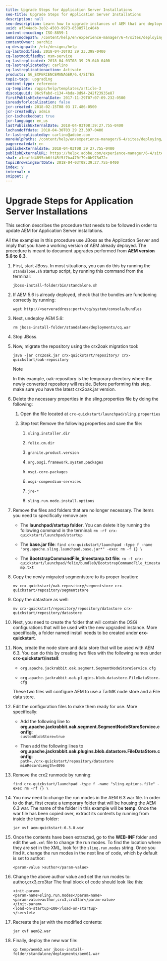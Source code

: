 ```yaml
---
title: Upgrade Steps for Application Server Installations
seo-title: Upgrade Steps for Application Server Installations
description: null
seo-description: Learn how to upgrade instances of AEM that are deployed via Application Servers.
uuid: af344adb-3e02-4503-9973-8588571c404b
content-encoding: ISO-8859-1
aemsrcnodepath: /content/help/en/experience-manager/6-4/sites/deploying/using/app-server-upgrade
contentOwner: sarchiz
cq-designpath: /etc/designs/help
cq-lastmodified: 2018-04-30T03 29 23.398-0400
cq-lastmodifiedby: msm-service
cq-lastreplicated: 2018-04-03T08 39 29.040-0400
cq-lastreplicatedby: carlino
cq-lastreplicationaction: Activate
products: SG_EXPERIENCEMANAGER/6.4/SITES
topic-tags: upgrading
content-type: reference
cq-template: /apps/help/templates/article-3
discoiquuid: 86c9fabd-c134-4bda-8d94-242f23935e87
firstPublishExternalDate: 2017-11-29T07:07:09.232-0500
isreadyforlocalization: false
jcr-created: 2018-02-15T08 03 17.486-0500
jcr-createdby: admin
jcr-ischeckedout: true
jcr-language: en_us
lastPublishExternalDate: 2018-04-03T08:39:27.755-0400
lochandoffdate: 2018-04-30T03 29 23.397-0400
lr-lastreplicatedby: carlino@adobe.com
moreHelpPaths: /content/help/en/experience-manager/6-4/sites/deploying/morehelp/upgrading;/content/help/en/experience-manager/6-4/sites/deploying/morehelp/upgrading
pagecreatedat: en
publishexternaldate: 2018-04-03T08 39 27.755-0400
publishExternalURL: https://helpx.adobe.com/experience-manager/6-4/sites/deploying/using/app-server-upgrade.html
sha1: a1eaffd4895cb6ff45f5f7ba470f79c0b973d72c
topicBrowsingSortDate: 2018-04-03T08:39:27.755-0400
index: y
internal: n
snippet: y
---
```


# Upgrade Steps for Application Server Installations

This section describes the procedure that needs to be followed in order to update AEM for Application Server installations.

All the examples in this procedure use JBoss as the Application Server and imply that you have a working version of AEM already deployed. The procedure is meant to document upgrades performed from **AEM version 5.6 to 6.3**.

1. First, start JBoss. In most situations, you can do this by running the `standalone.sh` startup script, by running this command from the terminal:

   ```shell
   jboss-install-folder/bin/standalone.sh
   ```

1. If AEM 5.6 is already deployed, check that the bundles are functioning correctly by running:

   ```shell
   wget http://<serveraddress:port>/cq/system/console/bundles
   ```

1. Next, undeploy AEM 5.6:

   ```shell
   rm jboss-install-folder/standalone/deployments/cq.war
   ```

1. Stop JBoss.  

1. Now, migrate the repository using the crx2oak migration tool:

   ```shell
   java -jar crx2oak.jar crx-quickstart/repository/ crx-quickstart/oak-repository
   ```

   >[!NOTE]
   >
   >In this example, oak-repository is the temporary directory where the newly converted repository will reside. Before performing this step, make sure you have the latest crx2oak.jar version.

1. Delete the necessary properties in the sling.properties file by doing the following:

    1. Open the file located at `crx-quickstart/launchpad/sling.properties`
    1. Step text Remove the following properties and save the file:

        1. `sling.installer.dir`  
        
        1. `felix.cm.dir`  
        
        1. `granite.product.version`  
        
        1. `org.osgi.framework.system.packages`  
        
        1. `osgi-core-packages`  
        
        1. `osgi-compendium-services`  
        
        1. `jre-*`  
        
        1. `sling.run.mode.install.options`

1. Remove the files and folders that are no longer necessary. The items you need to specifically remove are:

    * The **launchpad/startup folder**. You can delete it by running the following command in the terminal: `rm -rf crx-quickstart/launchpad/startup`  
    
    * The **base.jar file**: `find crx-quickstart/launchpad -type f -name "org.apache.sling.launchpad.base.jar*" -exec rm -f {} \`  
    
    * The **BootstrapCommandFile_timestamp.txt file**: `rm -f crx-quickstart/launchpad/felix/bundle0/BootstrapCommandFile_timestamp.txt`

1. Copy the newly migrated segmentstore to its proper location:

   ```shell
   mv crx-quickstart/oak-repository/segmentstore crx-quickstart/repository/segmentstore
   ```

1. Copy the datastore as well:

   ```shell
   mv crx-quickstart/repository/repository/datastore crx-quickstart/repository/datastore
   ```

1. Next, you need to create the folder that will contain the OSGi configurations that will be used with the new upgraded instance. More specifically, a folder named install needs to be created under **crx-quickstart**.  

1. Now, create the node store and data store that will be used with AEM 6.3. You can do this by creating two files with the following names under **crx-quickstart\install**:

    * `org.apache.jackrabbit.oak.segment.SegmentNodeStoreService.cfg`  
    
    * `org.apache.jackrabbit.oak.plugins.blob.datastore.FileDataStore.cfg`

   These two files will configure AEM to use a TarMK node store and a File data store.

1. Edit the configuration files to make them ready for use. More specifically:

    * Add the following line to **org.apache.jackrabbit.oak.segment.SegmentNodeStoreService.config**:  
      `customBlobStore=true`  
    
    * Then add the following lines to **org.apache.jackrabbit.oak.plugins.blob.datastore.FileDataStore.config**:  
      `path=./crx-quickstart/repository/datastore  
      minRecordLength=4096`

1. Remove the crx2 runmode by running:

   ```shell
   find crx-quickstart/launchpad -type f -name "sling.options.file" -exec rm -rf {} \
   ```

1. You now need to change the run modes in the AEM 6.3 war file. In order to do that, first create a temporary folder that will be housing the AEM 6.3 war. The name of the folder in this example will be **temp**. Once the war file has been copied over, extract its contents by running from inside the temp folder:

   ```shell
   jar xvf aem-quickstart-6.3.0.war
   ```

1. Once the contents have been extracted, go to the **WEB-INF** folder and edit the `web.xml` file to change the run modes. To find the location where they are set in the XML, look for the `sling.run.modes` string. Once you find it, change the run modes in the next line of code, which by default is set to author:

   ```shell
   <param-value >author</param-value>
   ```

1. Change the above author value and set the run modes to: author,crx3,crx3tar The final block of code should look like this:

   ```
   <init-param>
   <param-name>sling.run.modes</param-name>
   <param-value>author,crx3,crx3tar</param-value>
   </init-param>
   <load-on-startup>100</load-on-startup>
   </servlet>
   ```

1. Recreate the jar with the modified contents:

   ```shell
   jar cvf aem62.war
   ```

1. Finally, deploy the new war file:

   ```shell
   cp temp/aem62.war jboss-install-folder/standalone/deployments/aem61.war
   ```


